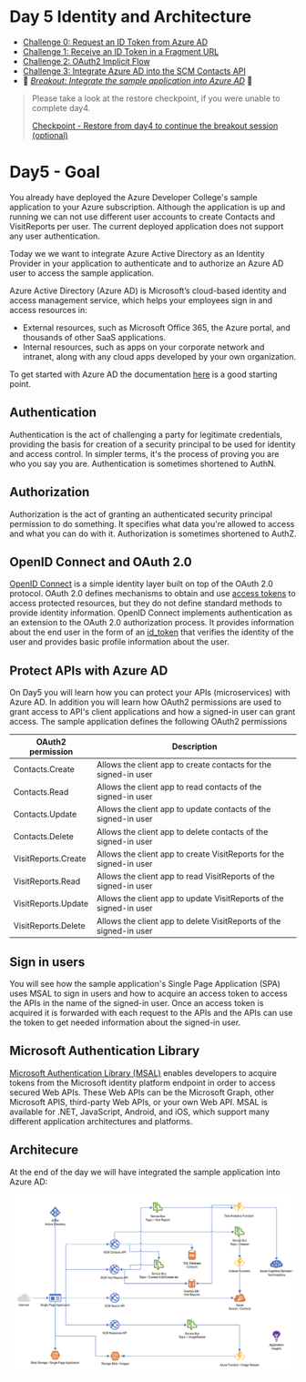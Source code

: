 # Day 5 Identity and Architecture

- [Challenge 0: Request an ID Token from Azure AD](./challenges/challenge-0.md)
- [Challenge 1: Receive an ID Token in a Fragment URL](./challenges/challenge-1.md)
- [Challenge 2: OAuth2 Implicit Flow](./challenges/challenge-2.md)
- [Challenge 3: Integrate Azure AD into the SCM Contacts API](./challenges/challenge-3.md)
- 💎 *[Breakout: Integrate the sample application into Azure AD](./challenges/challenge-bo-1.md)* 💎

> Please take a look at the restore checkpoint, if you were unable to complete day4.
>
> [Checkpoint - Restore from day4 to continue the breakout session (optional)](./apps/checkpoint/README.md)

# Day5 - Goal

You already have deployed the Azure Developer College's sample application to your Azure subscription. Although the application is up and running we can not use different user accounts to create Contacts and VisitReports per user. The current deployed application does not support any user authentication.

Today we we want to integrate Azure Active Directory as an Identity Provider in your application to authenticate and to authorize an Azure AD user to access the sample application.

Azure Active Directory (Azure AD) is Microsoft’s cloud-based identity and access management service, which helps your employees sign in and access resources in:

- External resources, such as Microsoft Office 365, the Azure portal, and thousands of other SaaS applications.
- Internal resources, such as apps on your corporate network and intranet, along with any cloud apps developed by your own organization.

To get started with Azure AD the documentation [here](https://docs.microsoft.com/azure/active-directory) is a good starting point.

## Authentication

Authentication is the act of challenging a party for legitimate credentials, providing the basis for creation of a security principal to be used for identity and access control. In simpler terms, it's the process of proving you are who you say you are. Authentication is sometimes shortened to AuthN.

## Authorization

Authorization is the act of granting an authenticated security principal permission to do something. It specifies what data you're allowed to access and what you can do with it. Authorization is sometimes shortened to AuthZ.

## OpenID Connect and OAuth 2.0

[OpenID Connect](https://openid.net/specs/openid-connect-core-1_0.html) is a simple identity layer built on top of the OAuth 2.0 protocol. OAuth 2.0 defines mechanisms to obtain and use [access tokens](https://docs.microsoft.com/en-us/azure/active-directory/develop/access-tokens) to access protected resources, but they do not define standard methods to provide identity information. OpenID Connect implements authentication as an extension to the OAuth 2.0 authorization process. It provides information about the end user in the form of an [id_token](https://docs.microsoft.com/en-us/azure/active-directory/develop/id-tokens) that verifies the identity of the user and provides basic profile information about the user.

## Protect APIs with Azure AD

On Day5 you will learn how you can protect your APIs (microservices) with Azure AD. In addition you will learn how OAuth2 permissions are used to grant access to API's client applications and how a signed-in user can grant access. The sample application defines the following OAuth2 permissions

  | OAuth2 permission   | Description                                                         |
  | ------------------- | ------------------------------------------------------------------- |
  | Contacts.Create     | Allows the client app to create contacts for the signed-in user     |
  | Contacts.Read       | Allows the client app to read contacts of the signed-in user        |
  | Contacts.Update     | Allows the client app to update contacts of the signed-in user      |
  | Contacts.Delete     | Allows the client app to delete contacts of the signed-in user      |
  | VisitReports.Create | Allows the client app to create VisitReports for the signed-in user |
  | VisitReports.Read   | Allows the client app to read VisitReports of the signed-in user    |
  | VisitReports.Update | Allows the client app to update VisitReports of the signed-in user  |
  | VisitReports.Delete | Allows the client app to delete VisitReports of the signed-in user  |

## Sign in users

You will see how the sample application's Single Page Application (SPA) uses MSAL to sign in users and how to acquire an access token to access the APIs in the name of the signed-in user. Once an access token is acquired it is forwarded with each request to the APIs and the APIs can use the token to get needed information about the signed-in user.

## Microsoft Authentication Library

[Microsoft Authentication Library (MSAL)](https://docs.microsoft.com/azure/active-directory/develop/msal-overview) enables developers to acquire tokens from the Microsoft identity platform endpoint in order to access secured Web APIs. These Web APIs can be the Microsoft Graph, other Microsoft APIS, third-party Web APIs, or your own Web API. MSAL is available for .NET, JavaScript, Android, and iOS, which support many different application architectures and platforms.

## Architecure

At the end of the day we will have integrated the sample application into Azure AD:

![Architecture Overview](./images/../challenges/images/architecture-overview.png)
